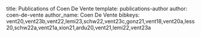 title: Publications of Coen De Vente
template: publications-author
author: coen-de-vente
author_name: Coen De Vente
bibkeys: vent20,vent23b,vent22,lemi23,schw22,vent23c,gonz21,vent18,vent20a,less20,schw22a,vent21a,xion21,ardu20,vent21,lemi22,vent23a